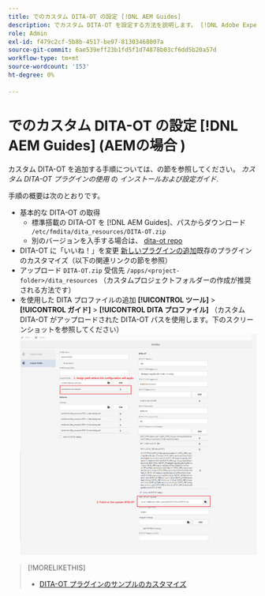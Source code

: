 ```yaml
---
title: でのカスタム DITA-OT の設定 [!DNL AEM Guides]
description: でカスタム DITA-OT を設定する方法を説明します。 [!DNL Adobe Experience Manager Guides]
role: Admin
exl-id: f479c2cf-5b8b-4517-be97-81303468007a
source-git-commit: 6ae539eff23b1fd5f1d74878b03cf6dd5b20a57d
workflow-type: tm+mt
source-wordcount: '153'
ht-degree: 0%

---
```


# でのカスタム DITA-OT の設定 [!DNL AEM Guides] (AEMの場合 )

カスタム DITA-OT を追加する手順については、の節を参照してください。 _カスタム DITA-OT プラグインの使用_ の _インストールおよび設定ガイド_.

手順の概要は次のとおりです。

+ 基本的な DITA-OT の取得
   + 標準搭載の DITA-OT を [!DNL AEM Guides]、パスからダウンロード `/etc/fmdita/dita_resources/DITA-OT.zip`
   + 別のバージョンを入手する場合は、 [dita-ot repo](https://www.dita-ot.org/download)
+ DITA-OT に「いいね！」を変更 [新しいプラグインの追加](https://www.dita-ot.org/dev/topics/plugins-installing.html)既存のプラグインのカスタマイズ（以下の関連リンクの節を参照）
+ アップロード `DITA-OT.zip` 受信先 `/apps/<project-folder>/dita_resources` （カスタムプロジェクトフォルダーの作成が推奨される方法です）
+ を使用した DITA プロファイルの追加 **[!UICONTROL ツール]** > **[!UICONTROL ガイド]** > **[!UICONTROL DITA プロファイル]** （カスタム DITA-OT がアップロードされた DITA-OT パスを使用します。下のスクリーンショットを参照してください）
   ![DITA プロファイル](assets/dita-profile.png)

>[!MORELIKETHIS]
>
>+ [DITA-OT プラグインのサンプルのカスタマイズ](https://www.dita-ot.org/dev/topics/pdf-customization.html)

